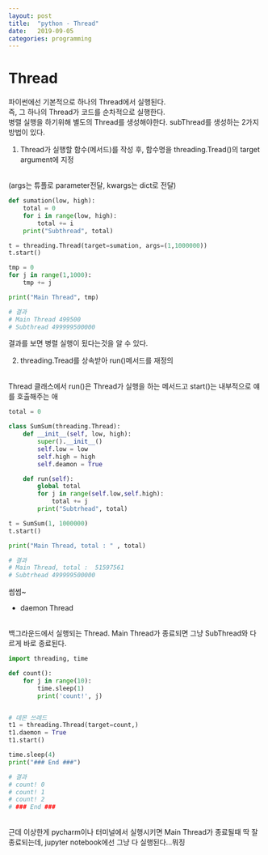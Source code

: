 ```yaml
---
layout: post
title:  "python - Thread"
date:   2019-09-05
categories: programming
---
```

# Thread
파이썬에선 기본적으로 하나의 Thread에서 실행된다.
<br>
즉, 그 하나의 Thread가 코드를 순차적으로 실행한다.
<br>
병렬 실행을 하기위해 별도의 Thread를 생성해야한다. subThread를 생성하는 2가지 방법이 있다.
<br>

1. Thread가 실행할 함수(메서드)를 작성 후, 함수명을 threading.Tread()의 target argument에 지정
<br>
(args는 튜플로 parameter전달, kwargs는 dict로 전달)
<br>

```python
def sumation(low, high):
    total = 0
    for i in range(low, high):
        total += i
    print("Subthread", total)

t = threading.Thread(target=sumation, args=(1,1000000))
t.start()

tmp = 0
for j in range(1,1000):
    tmp += j

print("Main Thread", tmp)

# 결과
# Main Thread 499500
# Subthread 499999500000
```
결과를 보면 병렬 실행이 됬다는것을 알 수 있다.
<br>

2. threading.Tread를 상속받아 run()메서드를 재정의
<br>
Thread 클래스에서 run()은 Thread가 실행을 하는 메서드고 start()는 내부적으로 얘를 호출해주는 애
<br>

```python
total = 0

class SumSum(threading.Thread):    
    def __init__(self, low, high):
        super().__init__()
        self.low = low
        self.high = high
        self.deamon = True

    def run(self):
        global total
        for j in range(self.low,self.high):
            total += j
        print("Subtrhead", total)

t = SumSum(1, 1000000)
t.start()

print("Main Thread, total : " , total)

# 결과
# Main Thread, total :  51597561
# Subtrhead 499999500000
```
썸썸~
<br>

- daemon Thread
<br>
백그라운드에서 실행되는 Thread. Main Thread가 종료되면 그냥 SubThread와 다르게 바로 종료된다.
<br>

```python
import threading, time

def count():
    for j in range(10):
        time.sleep(1)
        print('count!', j)


# 데몬 쓰레드
t1 = threading.Thread(target=count,)
t1.daemon = True
t1.start()

time.sleep(4)
print("### End ###")

# 결과
# count! 0
# count! 1
# count! 2
# ### End ###
```
<br>
근데 이상한게 pycharm이나 터미널에서 실행시키면 Main Thread가 종료될때 딱 잘 종료되는데, jupyter notebook에선 그냥 다 실행된다...뭐징
